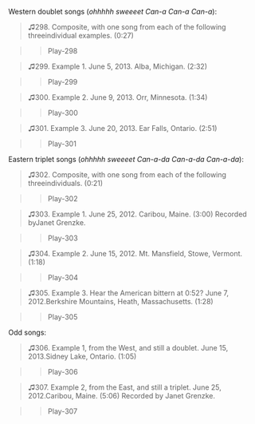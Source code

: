 Western doublet songs (*ohhhhh sweeeet Can-a Can-a Can-a*):

>♫298. Composite, with one song from each of the following threeindividual examples. (0:27)

>>Play-298

>♫299. Example 1. June 5, 2013. Alba, Michigan. (2:32)

>>Play-299

>♫300. Example 2. June 9, 2013. Orr, Minnesota. (1:34)

>>Play-300

>♫301. Example 3. June 20, 2013. Ear Falls, Ontario. (2:51)

>>Play-301

Eastern triplet songs (*ohhhhh sweeeet Can-a-da Can-a-da Can-a-da*):

>♫302. Composite, with one song from each of the following threeindividuals. (0:21)

>>Play-302

>♫303. Example 1. June 25, 2012. Caribou, Maine. (3:00) Recorded byJanet Grenzke.

>>Play-303

>♫304. Example 2. June 15, 2012. Mt. Mansfield, Stowe, Vermont. (1:18)

>>Play-304

>♫305. Example 3. Hear the American bittern at 0:52? June 7, 2012.Berkshire Mountains, Heath, Massachusetts. (1:28)

>>Play-305

Odd songs:

>♫306. Example 1, from the West, and still a doublet. June 15, 2013.Sidney Lake, Ontario. (1:05)

>>Play-306

>♫307. Example 2, from the East, and still a triplet. June 25, 2012.Caribou, Maine. (5:06) Recorded by Janet Grenzke.

>>Play-307


